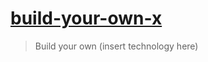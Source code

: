 # [build-your-own-x](https://github.com/danistefanovic/build-your-own-x)

> Build your own (insert technology here)
